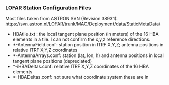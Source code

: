 ### LOFAR Station Configuration Files

Most files taken from ASTRON SVN (Revision 38931): https://svn.astron.nl/LOFAR/trunk/MAC/Deployment/data/StaticMetaData/

* HBAtile.txt : the local tangent plane position (in meters) of the 16 HBA elements in a tile. I can not confirm the x,y,z reference directions.
* *-AntennaField.conf: station position in ITRF X,Y,Z; antenna positions in relative ITRF X,Y,Z coordinates
* *-AntennaArrays.conf: station (lat, lon, h) and antenna positions in local tangent plane positions (depreciated)
* *-iHBADeltas.conf: relative ITRF X,Y,Z coordinates of the 16 HBA elements
* *-HBADeltas.conf: not sure what coordinate system these are in

